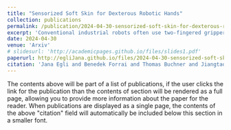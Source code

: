 ```yaml
---
title: "Sensorized Soft Skin for Dexterous Robotic Hands"
collection: publications
permalink: /publication/2024-04-30-sensorized-soft-skin-for-dexterous-robotic-hands
excerpt: 'Conventional industrial robots often use two-fingered grippers or suction cups to manipulate objects or interact with the world. Because of their simplified design, they are unable to reproduce the dexterity of human hands when manipulating a wide range of objects. While the control of humanoid hands evolved greatly, hardware platforms still lack capabilities, particularly in tactile sensing and providing soft contact surfaces. In this work, we present a method that equips the skeleton of a tendon-driven humanoid hand with a soft and sensorized tactile skin. Multi-material 3D printing allows us to iteratively approach a cast skin design which preserves the robot's dexterity in terms of range of motion and speed. We demonstrate that a soft skin enables firmer grasps and piezoresistive sensor integration enhances the hand's tactile sensing capabilities.'
date: 2024-04-30
venue: 'Arxiv'
# slidesurl: 'http://academicpages.github.io/files/slides1.pdf'
paperurl: http://egliJana.github.io/files/2024-04-30-sensorized-soft-skin-for-dexterous-robotic-hands.pdf #'https://arxiv.org/abs/2404.19448'
citation: 'Jana Egli and Benedek Forrai and Thomas Buchner and Jiangtao Su and Xiaodong Chen and Robert K. Katzschmann'
---
```


The contents above will be part of a list of publications, if the user clicks the link for the publication than the contents of section will be rendered as a full page, allowing you to provide more information about the paper for the reader. When publications are displayed as a single page, the contents of the above "citation" field will automatically be included below this section in a smaller font.